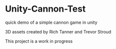 # Unity-Cannon-Test
quick demo of a simple cannon game in unity

3D assets created by Rich Tanner and Trevor Stroud

This project is a work in progress
